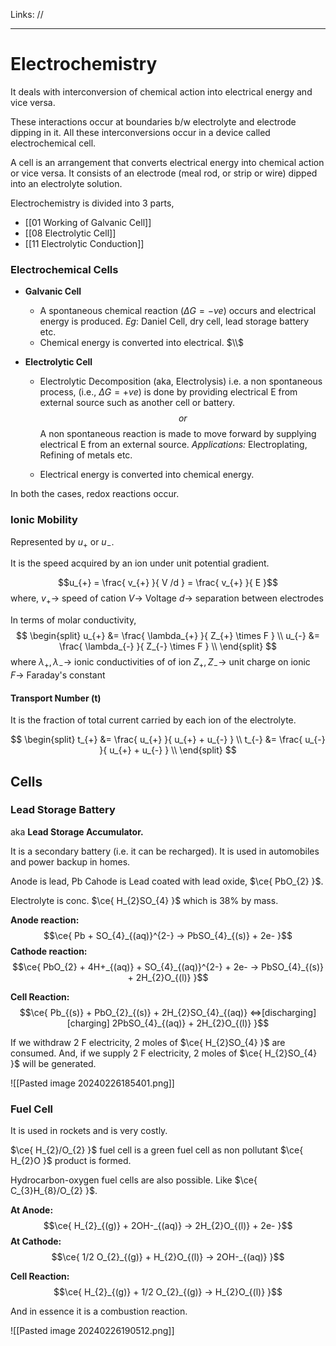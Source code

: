 Links: //
___
# Electrochemistry
It deals with interconversion of chemical action into electrical energy and vice versa.

These interactions occur at boundaries b/w electrolyte and electrode dipping in it. All these interconversions occur in a device called electrochemical cell. 

A cell is an arrangement that converts electrical energy into chemical action or vice versa. It consists of an electrode (meal rod, or strip or wire) dipped into an electrolyte solution. 

Electrochemistry is divided into 3 parts,
- [[01 Working of Galvanic Cell]]
- [[08 Electrolytic Cell]]
- [[11 Electrolytic Conduction]]

### Electrochemical Cells
-  **Galvanic Cell**
	- A spontaneous chemical reaction ($\Delta G = -ve$) occurs and electrical energy is produced. 
	  *Eg*: Daniel Cell, dry cell, lead storage battery etc. 
	- Chemical energy is converted into electrical.
	  $\\$
	  
- **Electrolytic Cell**
	- Electrolytic Decomposition (aka, Electrolysis) i.e. a non spontaneous process, (i.e., $\Delta G = +ve$) is done by providing electrical E from external source such as another cell or battery.
	  $$or$$
	  A non spontaneous reaction is made to move forward by supplying electrical E from an external source.
	  *Applications:* Electroplating, Refining of metals etc.
	  
	- Electrical energy is converted into chemical energy.

In both the cases, redox reactions occur.

### Ionic Mobility
Represented by $u_{+}$ or $u_{-}$. 

It is the speed acquired by an ion under unit potential gradient.

$$u_{+} = \frac{ v_{+} }{ V /d } = \frac{ v_{+} }{ E }$$
where,
$v_{+} \to$ speed of cation
$V \to$ Voltage 
$d \to$ separation between electrodes 

In terms of molar conductivity,
$$
\begin{split}
u_{+} &= \frac{ \lambda_{+} }{ Z_{+} \times F } \\
u_{-} &= \frac{ \lambda_{-} }{ Z_{-} \times F } \\
\end{split}
$$
where 
$\lambda_{+}, \lambda_{-} \to$ ionic conductivities of of ion
$Z_{+}, Z_{-} \to$ unit charge on ionic 
$F \to$ Faraday's constant

#### Transport Number (t)
It is the fraction of total current carried by each ion of the electrolyte. 

$$
\begin{split}
t_{+} &= \frac{ u_{+} }{ u_{+} + u_{-} } \\
t_{-} &= \frac{ u_{-} }{ u_{+} + u_{-} } \\
\end{split}
$$

## Cells 
### Lead Storage Battery
aka **Lead Storage Accumulator.**

It is a secondary battery (i.e. it can be recharged).
It is used in automobiles and power backup in homes. 

Anode is lead, Pb
Cahode is Lead coated with lead oxide, $\ce{ PbO_{2} }$. 

Electrolyte is conc. $\ce{ H_{2}SO_{4} }$ which is 38% by mass. 

**Anode reaction:**
$$\ce{ Pb + SO_{4}_{(aq)}^{2-} -> PbSO_{4}_{(s)} + 2e- }$$
**Cathode reaction:**
$$\ce{ PbO_{2} + 4H+_{(aq)} + SO_{4}_{(aq)}^{2-} + 2e- -> PbSO_{4}_{(s)} + 2H_{2}O_{(l)} }$$

 **Cell Reaction:**
$$\ce{ Pb_{(s)} + PbO_{2}_{(s)} + 2H_{2}SO_{4}_{(aq)} <=>[discharging][charging] 2PbSO_{4}_{(aq)} + 2H_{2}O_{(l)} }$$

If we withdraw 2 F electricity, 2 moles of $\ce{ H_{2}SO_{4} }$ are consumed. And, if we supply 2 F electricity, 2 moles of $\ce{ H_{2}SO_{4} }$ will be generated. 

![[Pasted image 20240226185401.png]]

### Fuel Cell 
It is used in rockets and is very costly. 

$\ce{ H_{2}/O_{2} }$ fuel cell is a green fuel cell as non pollutant $\ce{ H_{2}O }$ product is formed.

Hydrocarbon-oxygen fuel cells are also possible. Like $\ce{ C_{3}H_{8}/O_{2} }$.

**At Anode:**
$$\ce{ H_{2}_{(g)} + 2OH-_{(aq)} -> 2H_{2}O_{(l)} + 2e- }$$
**At Cathode:**
$$\ce{ 1/2 O_{2}_{(g)} + H_{2}O_{(l)} -> 2OH-_{(aq)} }$$

**Cell Reaction:**
$$\ce{ H_{2}_{(g)} + 1/2 O_{2}_{(g)} -> H_{2}O_{(l)} }$$

And in essence it is a combustion reaction.

![[Pasted image 20240226190512.png]]